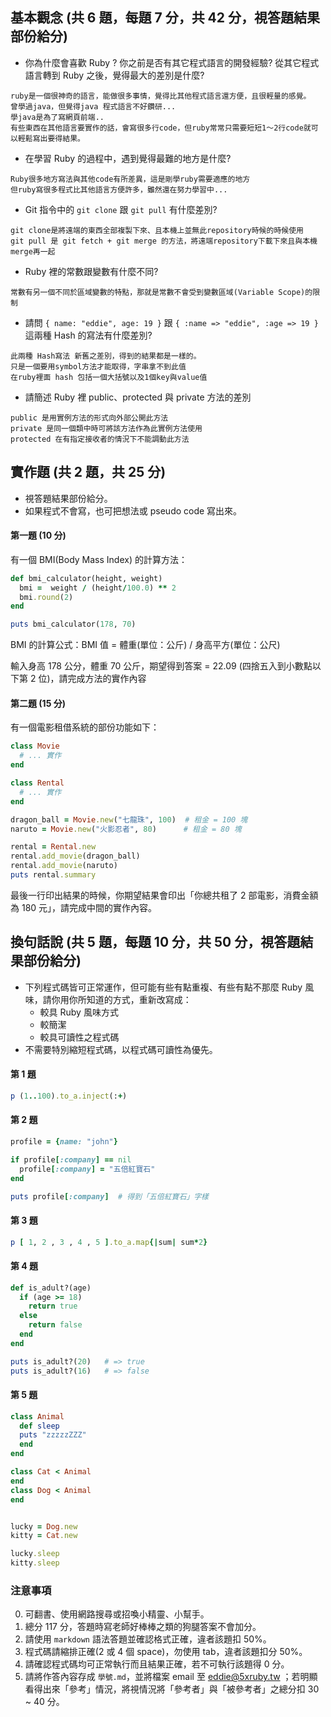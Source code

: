## 基本觀念 (共 6 題，每題 7 分，共 42 分，視答題結果部份給分)

* 你為什麼會喜歡 Ruby ? 你之前是否有其它程式語言的開發經驗? 從其它程式語言轉到 Ruby 之後，覺得最大的差別是什麼?
```
ruby是一個很神奇的語言，能做很多事情，覺得比其他程式語言還方便，且很輕量的感覺。
曾學過java，但覺得java 程式語言不好鑽研...
學java是為了寫網頁前端..
有些東西在其他語言要實作的話，會寫很多行code，但ruby常常只需要短短1～2行code就可以輕鬆寫出要得結果。
```
* 在學習 Ruby 的過程中，遇到覺得最難的地方是什麼?
```
Ruby很多地方寫法與其他code有所差異，這是剛學ruby需要適應的地方
但ruby寫很多程式比其他語言方便許多，雖然還在努力學習中...
```

* Git 指令中的 `git clone` 跟 `git pull` 有什麼差別?
```
git clone是將遠端的東西全部複製下來、且本機上並無此repository時候的時候使用
git pull 是 git fetch + git merge 的方法，將遠端repository下載下來且與本機merge再一起
```

* Ruby 裡的常數跟變數有什麼不同?
```
常數有另一個不同於區域變數的特點，那就是常數不會受到變數區域(Variable Scope)的限制
```

* 請問 `{ name: "eddie", age: 19 }` 跟 `{ :name => "eddie", :age => 19 }` 這兩種 Hash 的寫法有什麼差別?
```
此兩種 Hash寫法 新舊之差別，得到的結果都是一樣的。
只是一個要用symbol方法才能取得，字串拿不到此值
在ruby裡面 hash 包括一個大括號以及1個key與value值
```


* 請簡述 Ruby 裡 public、protected 與 private 方法的差別
```
public 是用實例方法的形式向外部公開此方法
private 是同一個類中時可將該方法作為此實例方法使用
protected 在有指定接收者的情況下不能調動此方法
```


## 實作題 (共 2 題，共 25 分)

* 視答題結果部份給分。
* 如果程式不會寫，也可把想法或 pseudo code 寫出來。

#### 第一題 (10 分)

有一個 BMI(Body Mass Index) 的計算方法：

```ruby
def bmi_calculator(height, weight)
  bmi =  weight / (height/100.0) ** 2
  bmi.round(2) 
end

puts bmi_calculator(178, 70)
```

BMI 的計算公式：BMI 值 = 體重(單位：公斤) / 身高平方(單位：公尺)

輸入身高 178 公分，體重 70 公斤，期望得到答案 = 22.09 (四捨五入到小數點以下第 2 位)，請完成方法的實作內容

#### 第二題 (15 分)

有一個電影租借系統的部份功能如下：

```ruby
class Movie
  # ... 實作
end

class Rental
  # ... 實作
end

dragon_ball = Movie.new("七龍珠", 100)  # 租金 = 100 塊
naruto = Movie.new("火影忍者", 80)      # 租金 = 80 塊

rental = Rental.new
rental.add_movie(dragon_ball)
rental.add_movie(naruto)
puts rental.summary
```

最後一行印出結果的時候，你期望結果會印出「你總共租了 2 部電影，消費金額為 180 元」，請完成中間的實作內容。

## 換句話說 (共 5 題，每題 10 分，共 50 分，視答題結果部份給分)

* 下列程式碼皆可正常運作，但可能有些有點重複、有些有點不那麼 Ruby 風味，請你用你所知道的方式，重新改寫成：
  * 較具 Ruby 風味方式
  * 較簡潔
  * 較具可讀性之程式碼
* 不需要特別縮短程式碼，以程式碼可讀性為優先。

#### 第 1 題

```ruby
p (1..100).to_a.inject(:+)
```

#### 第 2 題

```ruby
profile = {name: "john"}

if profile[:company] == nil
  profile[:company] = "五倍紅寶石"
end

puts profile[:company]  # 得到「五倍紅寶石」字樣
```

#### 第 3 題

```ruby
p [ 1, 2 , 3 , 4 , 5 ].to_a.map{|sum| sum*2}
```

#### 第 4 題

```ruby
def is_adult?(age)
  if (age >= 18)
    return true
  else
    return false
  end
end

puts is_adult?(20)   # => true
puts is_adult?(16)   # => false
```

#### 第 5 題

```ruby
class Animal
  def sleep
  puts "zzzzzZZZ"
  end
end

class Cat < Animal
end
class Dog < Animal
end


lucky = Dog.new
kitty = Cat.new

lucky.sleep
kitty.sleep
```

### 注意事項

0. 可翻書、使用網路搜尋或招喚小精靈、小幫手。
1. 總分 117 分，答題時寫老師好棒棒之類的狗腿答案不會加分。
2. 請使用 `markdown` 語法答題並確認格式正確，違者該題扣 50%。
3. 程式碼請縮排正確(2 或 4 個 space)，勿使用 tab，違者該題扣分 50%。
4. 請確認程式碼均可正常執行而且結果正確，若不可執行該題得 0 分。
5. 請將作答內容存成 `學號.md`，並將檔案 email 至 eddie@5xruby.tw ；若明顯看得出來「參考」情況，將視情況將「參考者」與「被參考者」之總分扣 30 ~ 40 分。
